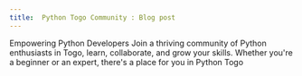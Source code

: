 ```yaml
---
title:  Python Togo Community : Blog post
---
```


Empowering Python Developers Join a thriving community of Python enthusiasts in Togo, learn, collaborate, and grow your skills.
Whether you're a beginner or an expert, there's a place for you in Python Togo
